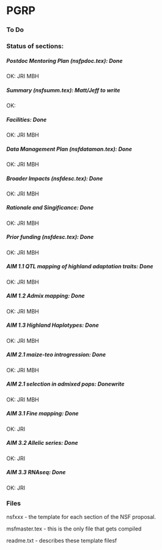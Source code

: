 PGRP
====

### To Do


### Status of sections:

##### Postdoc Mentoring Plan (nsfpdoc.tex): **Done**
OK: JRI MBH

##### Summary (nsfsumm.tex): Matt/Jeff to write
OK:

##### Facilities: **Done**
OK: JRI MBH

##### Data Management Plan (nsfdataman.tex): **Done**
OK: JRI MBH

##### Broader Impacts (nsfdesc.tex): **Done**
OK: JRI MBH

##### Rationale and Singificance: **Done**
OK: JRI MBH

##### Prior funding (nsfdesc.tex): **Done**
OK: JRI MBH

##### AIM 1.1 QTL mapping of highland adaptation traits: **Done**
OK: JRI MBH

##### AIM 1.2 Admix mapping: **Done**
OK: JRI MBH

##### AIM 1.3 Highland Haplotypes: **Done**
OK: JRI MBH

##### AIM 2.1 maize-teo introgression: **Done**
OK: JRI MBH

##### AIM 2.1 selection in admixed pops: **Done**write
OK: JRI MBH

##### AIM 3.1 Fine mapping: **Done**
OK: JRI

##### AIM 3.2 Allelic series: **Done**
OK: JRI

##### AIM 3.3 RNAseq: **Done**
OK: JRI



### Files

nsfxxx - the template for each section of the NSF proposal.

msfmaster.tex - this is the only file that gets compiled

readme.txt - describes these template filesf



